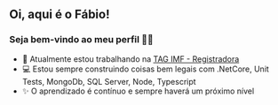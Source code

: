 ## Oi, aqui é o Fábio!
### Seja bem-vindo ao meu perfil 👋🥰

- 🚀 Atualmente estou trabalhando na [TAG IMF - Registradora](https://taginfraestrutura.com.br/) 
- 💻 Estou sempre construindo coisas bem legais com .NetCore, Unit Tests, MongoDb, SQL Server, Node, Typescript
- ✨ O aprendizado é contínuo e sempre haverá um próximo nível
